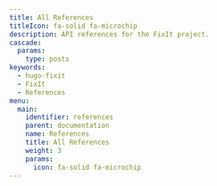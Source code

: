 ```yaml
---
title: All References
titleIcon: fa-solid fa-microchip
description: API references for the FixIt project.
cascade:
  params:
    type: posts
keywords: 
  - hugo-fixit
  - FixIt
  - References
menu:
  main:
    identifier: references
    parent: documentation
    name: References
    title: All References
    weight: 3
    params: 
      icon: fa-solid fa-microchip
---
```

